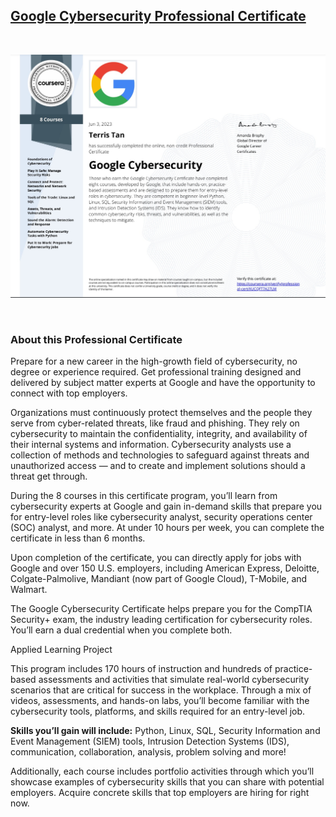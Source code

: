 ## [Google Cybersecurity Professional Certificate](https://www.coursera.org/professional-certificates/google-cybersecurity)

<br>

![img](Specialization_Certificate.jpg)

<br>

### About this Professional Certificate

Prepare for a new career in the high-growth field of cybersecurity, no degree or experience required. Get professional training designed and delivered by subject matter experts at Google and have the opportunity to connect with top employers.

Organizations must continuously protect themselves and the people they serve from cyber-related threats, like fraud and phishing. They rely on cybersecurity to maintain the confidentiality, integrity, and availability of their internal systems and information. Cybersecurity analysts use a collection of methods and technologies to safeguard against threats and unauthorized access — and to create and implement solutions should a threat get through.

During the 8 courses in this certificate program, you’ll learn from cybersecurity experts at Google and gain in-demand skills that prepare you for entry-level roles like cybersecurity analyst, security operations center (SOC) analyst, and more. At under 10 hours per week, you can complete the certificate in less than 6 months.

Upon completion of the certificate, you can directly apply for jobs with Google and over 150 U.S. employers, including American Express, Deloitte, Colgate-Palmolive, Mandiant (now part of Google Cloud), T-Mobile, and Walmart.

The Google Cybersecurity Certificate helps prepare you for the CompTIA Security+ exam, the industry leading certification for cybersecurity roles. You’ll earn a dual credential when you complete both.

Applied Learning Project

This program includes 170 hours of instruction and hundreds of practice-based assessments and activities that simulate real-world cybersecurity scenarios that are critical for success in the workplace. Through a mix of videos, assessments, and hands-on labs, you’ll become familiar with the cybersecurity tools, platforms, and skills required for an entry-level job.

**Skills you’ll gain will include:** Python, Linux, SQL, Security Information and Event Management (SIEM) tools, Intrusion Detection Systems (IDS), communication, collaboration, analysis, problem solving and more!

Additionally, each course includes portfolio activities through which you’ll showcase examples of cybersecurity skills that you can share with potential employers. Acquire concrete skills that top employers are hiring for right now.
